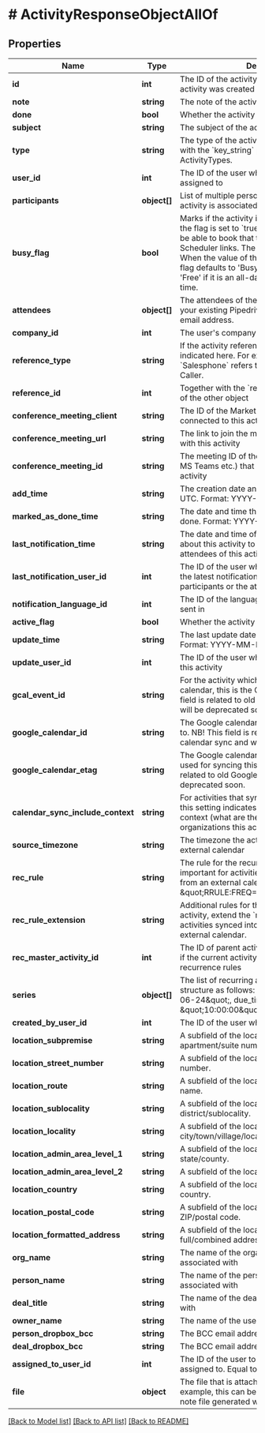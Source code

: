 # # ActivityResponseObjectAllOf

## Properties

Name | Type | Description | Notes
------------ | ------------- | ------------- | -------------
**id** | **int** | The ID of the activity, generated when the activity was created | [optional]
**note** | **string** | The note of the activity (HTML format) | [optional]
**done** | **bool** | Whether the activity is done or not | [optional]
**subject** | **string** | The subject of the activity | [optional]
**type** | **string** | The type of the activity. This is in correlation with the &#x60;key_string&#x60; parameter of ActivityTypes. | [optional]
**user_id** | **int** | The ID of the user whom the activity is assigned to | [optional]
**participants** | **object[]** | List of multiple persons (participants) this activity is associated with | [optional]
**busy_flag** | **bool** | Marks if the activity is set as &#39;Busy&#39; or &#39;Free&#39;. If the flag is set to &#x60;true&#x60;, your customers will not be able to book that time slot through any Scheduler links. The flag can also be unset. When the value of the flag is unset (&#x60;null&#x60;), the flag defaults to &#39;Busy&#39; if it has a time set, and &#39;Free&#39; if it is an all-day event without specified time. | [optional]
**attendees** | **object[]** | The attendees of the activity. This can be either your existing Pipedrive contacts or an external email address. | [optional]
**company_id** | **int** | The user&#39;s company ID | [optional]
**reference_type** | **string** | If the activity references some other object, it is indicated here. For example, value &#x60;Salesphone&#x60; refers to activities created with Caller. | [optional]
**reference_id** | **int** | Together with the &#x60;reference_type&#x60;, gives the ID of the other object | [optional]
**conference_meeting_client** | **string** | The ID of the Marketplace app, which is connected to this activity | [optional]
**conference_meeting_url** | **string** | The link to join the meeting which is associated with this activity | [optional]
**conference_meeting_id** | **string** | The meeting ID of the meeting provider (Zoom, MS Teams etc.) that is associated with this activity | [optional]
**add_time** | **string** | The creation date and time of the activity in UTC. Format: YYYY-MM-DD HH:MM:SS. | [optional]
**marked_as_done_time** | **string** | The date and time this activity was marked as done. Format: YYYY-MM-DD HH:MM:SS. | [optional]
**last_notification_time** | **string** | The date and time of latest notifications sent about this activity to the participants or the attendees of this activity | [optional]
**last_notification_user_id** | **int** | The ID of the user who triggered the sending of the latest notifications about this activity to the participants or the attendees of this activity | [optional]
**notification_language_id** | **int** | The ID of the language the notifications are sent in | [optional]
**active_flag** | **bool** | Whether the activity is active or not | [optional]
**update_time** | **string** | The last update date and time of the activity. Format: YYYY-MM-DD HH:MM:SS. | [optional]
**update_user_id** | **int** | The ID of the user who was the last to update this activity | [optional]
**gcal_event_id** | **string** | For the activity which syncs to Google calendar, this is the Google event ID. NB! This field is related to old Google calendar sync and will be deprecated soon. | [optional]
**google_calendar_id** | **string** | The Google calendar ID that this activity syncs to. NB! This field is related to old Google calendar sync and will be deprecated soon. | [optional]
**google_calendar_etag** | **string** | The Google calendar API etag (version) that is used for syncing this activity. NB! This field is related to old Google calendar sync and will be deprecated soon. | [optional]
**calendar_sync_include_context** | **string** | For activities that sync to an external calendar, this setting indicates if the activity syncs with context (what are the deals, persons, organizations this activity is related to) | [optional]
**source_timezone** | **string** | The timezone the activity was created in an external calendar | [optional]
**rec_rule** | **string** | The rule for the recurrence of the activity. Is important for activities synced into Pipedrive from an external calendar. Example: \&quot;RRULE:FREQ&#x3D;WEEKLY;BYDAY&#x3D;WE\&quot; | [optional]
**rec_rule_extension** | **string** | Additional rules for the recurrence of the activity, extend the &#x60;rec_rule&#x60;. Is important for activities synced into Pipedrive from an external calendar. | [optional]
**rec_master_activity_id** | **int** | The ID of parent activity for a recurrent activity if the current activity is an exception to recurrence rules | [optional]
**series** | **object[]** | The list of recurring activity instances. It is in a structure as follows: &#x60;[{due_date: \&quot;2020-06-24\&quot;, due_time: \&quot;10:00:00\&quot;}]&#x60; | [optional]
**created_by_user_id** | **int** | The ID of the user who created the activity | [optional]
**location_subpremise** | **string** | A subfield of the location field. Indicates apartment/suite number. | [optional]
**location_street_number** | **string** | A subfield of the location field. Indicates house number. | [optional]
**location_route** | **string** | A subfield of the location field. Indicates street name. | [optional]
**location_sublocality** | **string** | A subfield of the location field. Indicates district/sublocality. | [optional]
**location_locality** | **string** | A subfield of the location field. Indicates city/town/village/locality. | [optional]
**location_admin_area_level_1** | **string** | A subfield of the location field. Indicates state/county. | [optional]
**location_admin_area_level_2** | **string** | A subfield of the location field. Indicates region. | [optional]
**location_country** | **string** | A subfield of the location field. Indicates country. | [optional]
**location_postal_code** | **string** | A subfield of the location field. Indicates ZIP/postal code. | [optional]
**location_formatted_address** | **string** | A subfield of the location field. Indicates full/combined address. | [optional]
**org_name** | **string** | The name of the organization this activity is associated with | [optional]
**person_name** | **string** | The name of the person this activity is associated with | [optional]
**deal_title** | **string** | The name of the deal this activity is associated with | [optional]
**owner_name** | **string** | The name of the user this activity is owned by | [optional]
**person_dropbox_bcc** | **string** | The BCC email address of the person | [optional]
**deal_dropbox_bcc** | **string** | The BCC email address of the deal | [optional]
**assigned_to_user_id** | **int** | The ID of the user to whom the activity is assigned to. Equal to &#x60;user_id&#x60;. | [optional]
**file** | **object** | The file that is attached to this activity. For example, this can be a reference to an audio note file generated with Pipedrive mobile app. | [optional]

[[Back to Model list]](../README.md#documentation-for-models) [[Back to API list]](../README.md#documentation-for-api-endpoints) [[Back to README]](../README.md)
